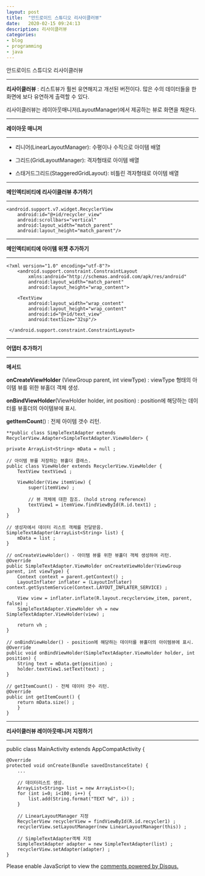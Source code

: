 ```yaml
---
layout: post
title:  "안드로이드 스튜디오 리사이클러뷰"
date:   2020-02-15 09:24:13
description: 리사이클러뷰
categories: 
- blog
- programming
- java
---
```


안드로이드 스튜디오 리사이클러뷰
***
**리사이클러뷰** : 리스트뷰가 훨씬 유연해지고 개선된 버전이다. 많은 수의 데이터들을 한 화면에 보다 유연하게 출력할 수 있다.

리사이클러뷰는 레이아웃매니저(LayoutManager)에서 제공하는 뷰로 화면을 채운다.
***
**레이아웃 매니저**
***
- 리니어(LinearLayoutManager): 수평이나 수직으로 아이템 배열

- 그리드(GridLayoutManager): 격자형태로 아이템 배열

- 스태거드그리드(StaggeredGridLayout): 비틀린 격자형태로 아이템 배열
***
**메인엑티비티에 리사이클러뷰 추가하기**
***
    <android.support.v7.widget.RecyclerView
	    android:id="@+id/recycler_view"
	    android:scrollbars="vertical"
	    android:layout_width="match_parent"
	    android:layout_height="match_parent"/>

***
**메인엑티비티에 아이템 위젯 추가하기**
***
    <?xml version="1.0" encoding="utf-8"?> 
	    <android.support.constraint.ConstraintLayout 
		    xmlns:android="http://schemas.android.com/apk/res/android"  
			android:layout_width="match_parent"  
		    android:layout_height="wrap_content">  
    
	    <TextView  
		    android:layout_width="wrap_content"  		
		    android:layout_height="wrap_content"  
		    android:id="@+id/text_view" 
		    android:textSize="32sp"/>
		    
	 </android.support.constraint.ConstraintLayout>

***
**어댑터 추가하기**
***

**메서드**

**onCreateViewHolder** (ViewGroup parent, int viewType) : viewType 형태의 아이템 뷰를 위한 뷰홀더 객체 생성.

**onBindViewHolder**(ViewHolder holder, int position) : position에 해당하는 데이터를 뷰홀더의 아이템뷰에 표시.

**getItemCount**() : 전체 아이템 갯수 리턴.

    **public class SimpleTextAdapter extends RecyclerView.Adapter<SimpleTextAdapter.ViewHolder> {

    private ArrayList<String> mData = null ;

    // 아이템 뷰를 저장하는 뷰홀더 클래스.
    public class ViewHolder extends RecyclerView.ViewHolder {
        TextView textView1 ;

        ViewHolder(View itemView) {
            super(itemView) ;

            // 뷰 객체에 대한 참조. (hold strong reference)
            textView1 = itemView.findViewById(R.id.text1) ;
        }
    }

    // 생성자에서 데이터 리스트 객체를 전달받음.
    SimpleTextAdapter(ArrayList<String> list) {
        mData = list ;
    }

    // onCreateViewHolder() - 아이템 뷰를 위한 뷰홀더 객체 생성하여 리턴.
    @Override
    public SimpleTextAdapter.ViewHolder onCreateViewHolder(ViewGroup parent, int viewType) {
        Context context = parent.getContext() ;
        LayoutInflater inflater = (LayoutInflater) context.getSystemService(Context.LAYOUT_INFLATER_SERVICE) ;

        View view = inflater.inflate(R.layout.recyclerview_item, parent, false) ;
        SimpleTextAdapter.ViewHolder vh = new SimpleTextAdapter.ViewHolder(view) ;

        return vh ;
    }

    // onBindViewHolder() - position에 해당하는 데이터를 뷰홀더의 아이템뷰에 표시.
    @Override
    public void onBindViewHolder(SimpleTextAdapter.ViewHolder holder, int position) {
        String text = mData.get(position) ;
        holder.textView1.setText(text) ;
    }

    // getItemCount() - 전체 데이터 갯수 리턴.
    @Override
    public int getItemCount() {
        return mData.size() ;
	    }
    }

 ***
 **리사이클러뷰 레이아웃매니저 지정하기**
 ***
 public class MainActivity extends AppCompatActivity {

    @Override
    protected void onCreate(Bundle savedInstanceState) {
        ...

        // 데이터리스트 생성.
        ArrayList<String> list = new ArrayList<>();
        for (int i=0; i<100; i++) {
            list.add(String.format("TEXT %d", i)) ;
        }

        // LinearLayoutManager 지정
        RecyclerView recyclerView = findViewById(R.id.recycler1) ;
        recyclerView.setLayoutManager(new LinearLayoutManager(this)) ;

        // SimpleTextAdapter객체 지정
        SimpleTextAdapter adapter = new SimpleTextAdapter(list) ;
        recyclerView.setAdapter(adapter) ;
    }

      
<div id="disqus_thread"></div>
<script>

/**
*  RECOMMENDED CONFIGURATION VARIABLES: EDIT AND UNCOMMENT THE SECTION BELOW TO INSERT DYNAMIC VALUES FROM YOUR PLATFORM OR CMS.
*  LEARN WHY DEFINING THESE VARIABLES IS IMPORTANT: https://disqus.com/admin/universalcode/#configuration-variables*/
/*
var disqus_config = function () {
this.page.url = PAGE_URL;  // Replace PAGE_URL with your page's canonical URL variable
this.page.identifier = PAGE_IDENTIFIER; // Replace PAGE_IDENTIFIER with your page's unique identifier variable
};
*/
(function() { // DON'T EDIT BELOW THIS LINE
var d = document, s = d.createElement('script');
s.src = 'https://EXAMPLE.disqus.com/embed.js';
s.setAttribute('data-timestamp', +new Date());
(d.head || d.body).appendChild(s);
})();
</script>
<noscript>Please enable JavaScript to view the <a href="https://disqus.com/?ref_noscript">comments powered by Disqus.</a></noscript>
                            
